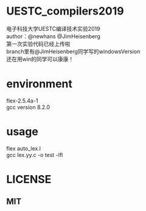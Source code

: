 # UESTC_compilers2019  
电子科技大学UESTC编译技术实验2019  
author：@newhans @JimHeisenberg  
第一次实验代码已经上传啦  
branch里有@JimHeisenberg同学写的windowsVersion  
还在用win的同学可以康康！  

# environment
flex-2.5.4a-1  
gcc version 8.2.0  

# usage
flex auto_lex.l  
gcc lex.yy.c -o test -lfl  

# LICENSE  
## MIT  

